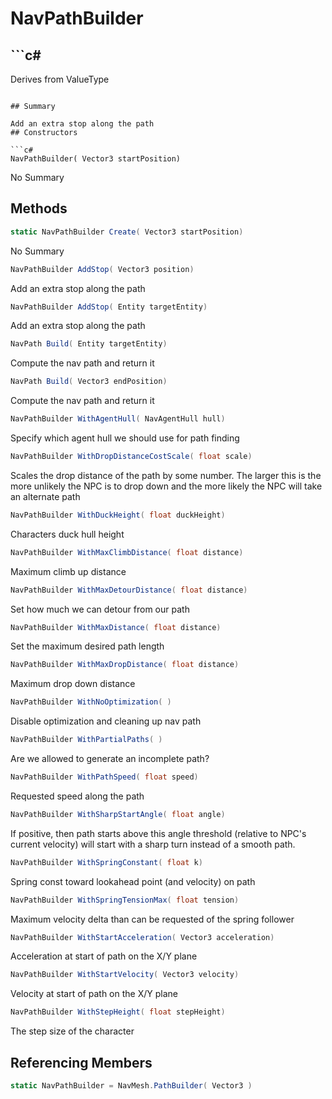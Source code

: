 # NavPathBuilder

## ```c#
Derives from ValueType
```

## Summary

Add an extra stop along the path
## Constructors

```c#
NavPathBuilder( Vector3 startPosition) 
```
No Summary
## Methods

```c#
static NavPathBuilder Create( Vector3 startPosition) 
```
No Summary
```c#
NavPathBuilder AddStop( Vector3 position) 
```
Add an extra stop along the path
```c#
NavPathBuilder AddStop( Entity targetEntity) 
```
Add an extra stop along the path
```c#
NavPath Build( Entity targetEntity) 
```
Compute the nav path and return it
```c#
NavPath Build( Vector3 endPosition) 
```
Compute the nav path and return it
```c#
NavPathBuilder WithAgentHull( NavAgentHull hull) 
```
Specify which agent hull we should use for path finding
```c#
NavPathBuilder WithDropDistanceCostScale( float scale) 
```
Scales the drop distance of the path by some number. The larger this is the more unlikely the NPC
is to drop down and the more likely the NPC will take an alternate path
```c#
NavPathBuilder WithDuckHeight( float duckHeight) 
```
Characters duck hull height
```c#
NavPathBuilder WithMaxClimbDistance( float distance) 
```
Maximum climb up distance
```c#
NavPathBuilder WithMaxDetourDistance( float distance) 
```
Set how much we can detour from our path
```c#
NavPathBuilder WithMaxDistance( float distance) 
```
Set the maximum desired path length
```c#
NavPathBuilder WithMaxDropDistance( float distance) 
```
Maximum drop down distance
```c#
NavPathBuilder WithNoOptimization( ) 
```
Disable optimization and cleaning up nav path
```c#
NavPathBuilder WithPartialPaths( ) 
```
Are we allowed to generate an incomplete path?
```c#
NavPathBuilder WithPathSpeed( float speed) 
```
Requested speed along the path
```c#
NavPathBuilder WithSharpStartAngle( float angle) 
```
If positive, then path starts above this angle threshold (relative to NPC's current velocity) will start with a sharp turn instead of a smooth path.
```c#
NavPathBuilder WithSpringConstant( float k) 
```
Spring const toward lookahead point (and velocity) on path
```c#
NavPathBuilder WithSpringTensionMax( float tension) 
```
Maximum velocity delta than can be requested of the spring follower
```c#
NavPathBuilder WithStartAcceleration( Vector3 acceleration) 
```
Acceleration at start of path on the X/Y plane
```c#
NavPathBuilder WithStartVelocity( Vector3 velocity) 
```
Velocity at start of path on the X/Y plane
```c#
NavPathBuilder WithStepHeight( float stepHeight) 
```
The step size of the character
## Referencing Members

```c#
static NavPathBuilder = NavMesh.PathBuilder( Vector3 ) 
```

